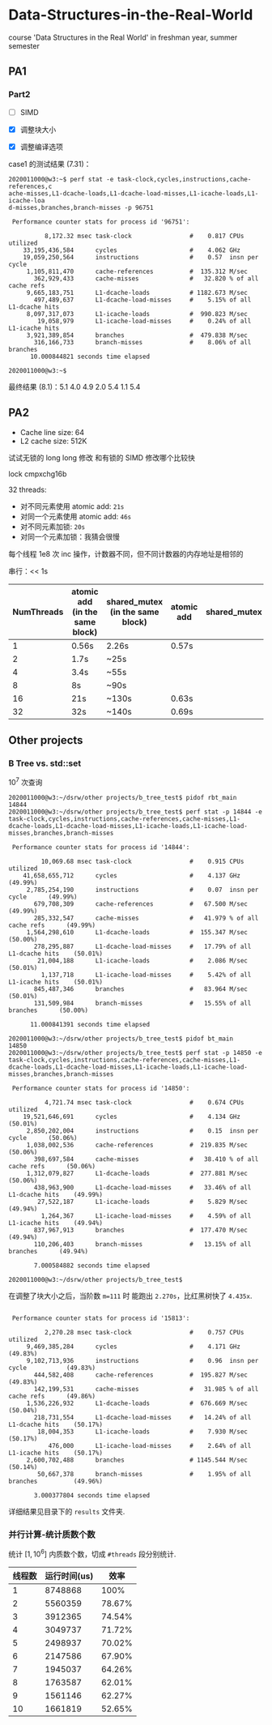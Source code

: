 # Data-Structures-in-the-Real-World
course 'Data Structures in the Real World' in freshman year, summer semester

## PA1

### Part2

- [ ] SIMD 

- [x] 调整块大小
- [x] 调整编译选项

case1 的测试结果 (7.31)：

```shell
2020011000@w3:~$ perf stat -e task-clock,cycles,instructions,cache-references,c
ache-misses,L1-dcache-loads,L1-dcache-load-misses,L1-icache-loads,L1-icache-loa
d-misses,branches,branch-misses -p 96751

 Performance counter stats for process id '96751':

          8,172.32 msec task-clock                #    0.817 CPUs utilized
    33,195,436,584      cycles                    #    4.062 GHz
    19,059,250,564      instructions              #    0.57  insn per cycle
     1,105,811,470      cache-references          #  135.312 M/sec
       362,929,433      cache-misses              #   32.820 % of all cache refs
     9,665,183,751      L1-dcache-loads           # 1182.673 M/sec
       497,489,637      L1-dcache-load-misses     #    5.15% of all L1-dcache hits
     8,097,317,073      L1-icache-loads           #  990.823 M/sec
        19,058,979      L1-icache-load-misses     #    0.24% of all L1-icache hits
     3,921,389,854      branches                  #  479.838 M/sec
       316,166,733      branch-misses             #    8.06% of all branches
      10.000844821 seconds time elapsed

2020011000@w3:~$
```



最终结果 (8.1)：5.1 4.0 4.9 2.0 5.4 1.1 5.4



## PA2

- Cache line size: 64
- L2 cache size: 512K



试试无锁的 long long 修改 和有锁的 SIMD 修改哪个比较快



lock cmpxchg16b



32 threads:

- 对不同元素使用 atomic add: `21s`
- 对同一个元素使用 atomic add: `46s`
- 对不同元素加锁: `20s`
- 对同一个元素加锁：我猜会很慢





每个线程 1e8 次 inc 操作，计数器不同，但不同计数器的内存地址是相邻的

串行：<< 1s

| NumThreads | atomic add (in the same block) | shared_mutex (in the same block) | atomic add | shared_mutex |
| ---------- | ------------------------------ | -------------------------------- | ---------- | ------------ |
| 1          | 0.56s                          | 2.26s                            | 0.57s      |              |
| 2          | 1.7s                           | ~25s                             |            |              |
| 4          | 3.4s                           | ~55s                             |            |              |
| 8          | 8s                             | ~90s                             |            |              |
| 16         | 21s                            | ~130s                            | 0.63s      |              |
| 32         | 32s                            | ~140s                            | 0.69s      |              |



## Other projects

### B Tree vs. std::set

$10^7$ 次查询

```shell
2020011000@w3:~/dsrw/other projects/b_tree_test$ pidof rbt_main
14844
2020011000@w3:~/dsrw/other projects/b_tree_test$ perf stat -p 14844 -e task-clock,cycles,instructions,cache-references,cache-misses,L1-dcache-loads,L1-dcache-load-misses,L1-icache-loads,L1-icache-load-misses,branches,branch-misses

 Performance counter stats for process id '14844':

         10,069.68 msec task-clock                #    0.915 CPUs utilized
    41,658,655,712      cycles                    #    4.137 GHz      (49.99%)
     2,785,254,190      instructions              #    0.07  insn per cycle      (49.99%)
       679,708,309      cache-references          #   67.500 M/sec      (49.99%)
       285,332,547      cache-misses              #   41.979 % of all cache refs      (49.99%)
     1,564,298,610      L1-dcache-loads           #  155.347 M/sec      (50.00%)
       278,295,887      L1-dcache-load-misses     #   17.79% of all L1-dcache hits    (50.01%)
        21,004,188      L1-icache-loads           #    2.086 M/sec      (50.01%)
         1,137,718      L1-icache-load-misses     #    5.42% of all L1-icache hits    (50.01%)
       845,487,346      branches                  #   83.964 M/sec      (50.01%)
       131,509,984      branch-misses             #   15.55% of all branches      (50.00%)

      11.000841391 seconds time elapsed

2020011000@w3:~/dsrw/other projects/b_tree_test$ pidof bt_main
14850
2020011000@w3:~/dsrw/other projects/b_tree_test$ perf stat -p 14850 -e task-clock,cycles,instructions,cache-references,cache-misses,L1-dcache-loads,L1-dcache-load-misses,L1-icache-loads,L1-icache-load-misses,branches,branch-misses

 Performance counter stats for process id '14850':

          4,721.74 msec task-clock                #    0.674 CPUs utilized
    19,521,646,691      cycles                    #    4.134 GHz      (50.01%)
     2,850,202,004      instructions              #    0.15  insn per cycle      (50.06%)
     1,038,002,536      cache-references          #  219.835 M/sec      (50.06%)
       398,697,584      cache-misses              #   38.410 % of all cache refs      (50.06%)
     1,312,079,827      L1-dcache-loads           #  277.881 M/sec      (50.06%)
       438,963,900      L1-dcache-load-misses     #   33.46% of all L1-dcache hits    (49.99%)
        27,522,187      L1-icache-loads           #    5.829 M/sec      (49.94%)
         1,264,367      L1-icache-load-misses     #    4.59% of all L1-icache hits    (49.94%)
       837,967,913      branches                  #  177.470 M/sec      (49.94%)
       110,206,403      branch-misses             #   13.15% of all branches      (49.94%)

       7.000584882 seconds time elapsed

2020011000@w3:~/dsrw/other projects/b_tree_test$
```



在调整了块大小之后，当阶数 `m=111` 时 能跑出 `2.270s`，比红黑树快了 `4.435x`.

```shell

 Performance counter stats for process id '15813':

          2,270.28 msec task-clock                #    0.757 CPUs utilized          
     9,469,385,284      cycles                    #    4.171 GHz                      (49.83%)
     9,102,713,936      instructions              #    0.96  insn per cycle           (49.83%)
       444,582,408      cache-references          #  195.827 M/sec                    (49.83%)
       142,199,531      cache-misses              #   31.985 % of all cache refs      (49.86%)
     1,536,226,932      L1-dcache-loads           #  676.669 M/sec                    (50.04%)
       218,731,554      L1-dcache-load-misses     #   14.24% of all L1-dcache hits    (50.17%)
        18,004,353      L1-icache-loads           #    7.930 M/sec                    (50.17%)
           476,000      L1-icache-load-misses     #    2.64% of all L1-icache hits    (50.17%)
     2,600,702,488      branches                  # 1145.544 M/sec                    (50.14%)
        50,667,378      branch-misses             #    1.95% of all branches          (49.96%)

       3.000377804 seconds time elapsed
```

详细结果见目录下的 `results` 文件夹.



### 并行计算-统计质数个数

统计 $[1, {10}^6]$ 内质数个数，切成 `#threads` 段分别统计.

| 线程数 | 运行时间(us) | 效率   |
| ------ | ------------ | ------ |
| 1      | 8748868      | 100%   |
| 2      | 5560359      | 78.67% |
| 3      | 3912365      | 74.54% |
| 4      | 3049737      | 71.72% |
| 5      | 2498937      | 70.02% |
| 6      | 2147586      | 67.90% |
| 7      | 1945037      | 64.26% |
| 8      | 1763587      | 62.01% |
| 9      | 1561146      | 62.27% |
| 10     | 1661819      | 52.65% |

